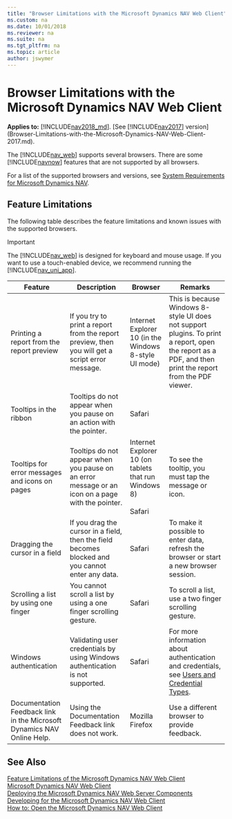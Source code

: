 ```yaml
---
title: "Browser Limitations with the Microsoft Dynamics NAV Web Client"
ms.custom: na
ms.date: 10/01/2018
ms.reviewer: na
ms.suite: na
ms.tgt_pltfrm: na
ms.topic: article
author: jswymer
---
```

# Browser Limitations with the Microsoft Dynamics NAV Web Client

**Applies to:** [!INCLUDE[nav2018_md](includes/nav2018_md.md)]. [See [!INCLUDE[nav2017](includes/nav2017.md)] version](Browser-Limitations-with-the-Microsoft-Dynamics-NAV-Web-Client-2017.md).

The [!INCLUDE[nav_web](includes/nav_web_md.md)] supports several browsers. There are some [!INCLUDE[navnow](includes/navnow_md.md)] features that are not supported by all browsers.  

 For a list of the supported browsers and versions, see [System Requirements for Microsoft Dynamics NAV](System-Requirements-for-Microsoft-Dynamics-NAV.md).  

## Feature Limitations  
 The following table describes the feature limitations and known issues with the supported browsers.  

> [!IMPORTANT]  
>  The [!INCLUDE[nav_web](includes/nav_web_md.md)] is designed for keyboard and mouse usage. If you want to use a touch-enabled device, we recommend running the [!INCLUDE[nav_uni_app](includes/nav_uni_app_md.md)].  

|Feature|Description|Browser|Remarks|  
|-------------|-----------------|-------------|-------------|  
|Printing a report from the report preview|If you try to print a report from the report preview, then you will get a script error message.|Internet Explorer 10 \(in the Windows 8-style UI mode\)|This is because Windows 8-style UI does not support plugins. To print a report, open the report as a PDF, and then print the report from the PDF viewer.|  
|Tooltips in the ribbon|Tooltips do not appear when you pause on an action with the pointer.|Safari||  
|Tooltips for error messages and icons on pages|Tooltips do not appear when you pause on an error message or an icon on a page with the pointer.|Internet Explorer 10 \(on tablets that run Windows 8\)<br /><br /> Safari|To see the tooltip, you must tap the message or icon.|  
|Dragging the cursor in a field|If you drag the cursor in a field, then the field becomes blocked and you cannot enter any data.|Safari|To make it possible to enter data, refresh the browser or start a new browser session.|  
|Scrolling a list by using one finger|You cannot scroll a list by using a one finger scrolling gesture.|Safari|To scroll a list, use a two finger scrolling gesture.|  
|Windows authentication|Validating user credentials by using Windows authentication is not supported.|Safari|For more information about authentication and credentials, see [Users and Credential Types](Users-and-Credential-Types.md).|  
|Documentation Feedback link in the Microsoft Dynamics NAV Online Help.|Using the Documentation Feedback link does not work.|Mozilla Firefox|Use a different browser to provide feedback.|  


## See Also  
 [Feature Limitations of the Microsoft Dynamics NAV Web Client](Feature-Limitations-of-the-Microsoft-Dynamics-NAV-Web-Client.md)   
 [Microsoft Dynamics NAV Web Client](Microsoft-Dynamics-NAV-Web-Client.md)   
 [Deploying the Microsoft Dynamics NAV Web Server Components](Deploying-the-Microsoft-Dynamics-NAV-Web-Server-Components.md)   
 [Developing for the Microsoft Dynamics NAV Web Client](Developing-for-the-Microsoft-Dynamics-NAV-Web-Client.md)   
 [How to: Open the Microsoft Dynamics NAV Web Client](How-to--Open-the-Microsoft-Dynamics-NAV-Web-Client.md)
